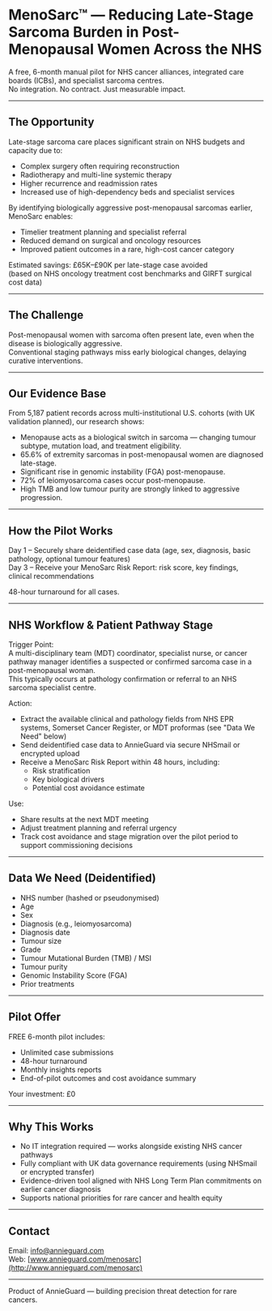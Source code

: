 # MenoSarc™ — Reducing Late-Stage Sarcoma Burden in Post-Menopausal Women Across the NHS

A free, 6-month manual pilot for NHS cancer alliances, integrated care boards (ICBs), and specialist sarcoma centres.  
No integration. No contract. Just measurable impact.

---

## The Opportunity

Late-stage sarcoma care places significant strain on NHS budgets and capacity due to:
- Complex surgery often requiring reconstruction
- Radiotherapy and multi-line systemic therapy
- Higher recurrence and readmission rates
- Increased use of high-dependency beds and specialist services

By identifying biologically aggressive post-menopausal sarcomas earlier, MenoSarc enables:
- Timelier treatment planning and specialist referral
- Reduced demand on surgical and oncology resources
- Improved patient outcomes in a rare, high-cost cancer category

Estimated savings: £65K–£90K per late-stage case avoided  
(based on NHS oncology treatment cost benchmarks and GIRFT surgical cost data)

---

## The Challenge

Post-menopausal women with sarcoma often present late, even when the disease is biologically aggressive.  
Conventional staging pathways miss early biological changes, delaying curative interventions.

---

## Our Evidence Base

From 5,187 patient records across multi-institutional U.S. cohorts (with UK validation planned), our research shows:
- Menopause acts as a biological switch in sarcoma — changing tumour subtype, mutation load, and treatment eligibility.
- 65.6% of extremity sarcomas in post-menopausal women are diagnosed late-stage.
- Significant rise in genomic instability (FGA) post-menopause.
- 72% of leiomyosarcoma cases occur post-menopause.
- High TMB and low tumour purity are strongly linked to aggressive progression.

---

## How the Pilot Works

Day 1 – Securely share deidentified case data (age, sex, diagnosis, basic pathology, optional tumour features)  
Day 3 – Receive your MenoSarc Risk Report: risk score, key findings, clinical recommendations  

48-hour turnaround for all cases.

---

## NHS Workflow & Patient Pathway Stage

Trigger Point:  
A multi-disciplinary team (MDT) coordinator, specialist nurse, or cancer pathway manager identifies a suspected or confirmed sarcoma case in a post-menopausal woman.  
This typically occurs at pathology confirmation or referral to an NHS sarcoma specialist centre.

Action:  
- Extract the available clinical and pathology fields from NHS EPR systems, Somerset Cancer Register, or MDT proformas (see "Data We Need" below)  
- Send deidentified case data to AnnieGuard via secure NHSmail or encrypted upload  
- Receive a MenoSarc Risk Report within 48 hours, including:  
  - Risk stratification  
  - Key biological drivers  
  - Potential cost avoidance estimate  

Use:  
- Share results at the next MDT meeting  
- Adjust treatment planning and referral urgency  
- Track cost avoidance and stage migration over the pilot period to support commissioning decisions

---

## Data We Need (Deidentified)

- NHS number (hashed or pseudonymised)
- Age
- Sex
- Diagnosis (e.g., leiomyosarcoma)
- Diagnosis date
- Tumour size
- Grade
- Tumour Mutational Burden (TMB) / MSI
- Tumour purity
- Genomic Instability Score (FGA)
- Prior treatments

---

## Pilot Offer

FREE 6-month pilot includes:
- Unlimited case submissions
- 48-hour turnaround
- Monthly insights reports
- End-of-pilot outcomes and cost avoidance summary

Your investment: £0

---

## Why This Works

- No IT integration required — works alongside existing NHS cancer pathways  
- Fully compliant with UK data governance requirements (using NHSmail or encrypted transfer)  
- Evidence-driven tool aligned with NHS Long Term Plan commitments on earlier cancer diagnosis  
- Supports national priorities for rare cancer and health equity

---

## Contact

Email: info@annieguard.com  
Web: [www.annieguard.com/menosarc](http://www.annieguard.com/menosarc)  

---

Product of AnnieGuard — building precision threat detection for rare cancers.
